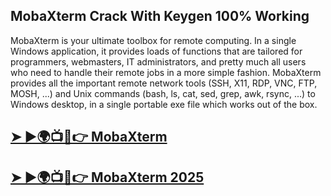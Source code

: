 ## MobaXterm Crack With Keygen 100% Working

MobaXterm is your ultimate toolbox for remote computing. In a single Windows application, it provides loads of functions that are tailored for programmers, webmasters, IT administrators, and pretty much all users who need to handle their remote jobs in a more simple fashion.
MobaXterm provides all the important remote network tools (SSH, X11, RDP, VNC, FTP, MOSH, ...) and Unix commands (bash, ls, cat, sed, grep, awk, rsync, ...) to Windows desktop, in a single portable exe file which works out of the box.

## [➤ ►🌍📺📱👉 MobaXterm](https://tinyurl.com/39j9tpr2)

## [➤ ►🌍📺📱👉 MobaXterm 2025](https://tinyurl.com/39j9tpr2)
